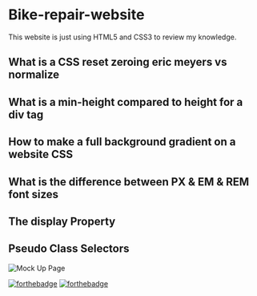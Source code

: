 # Bike-repair-website
This website is just using HTML5 and CSS3 to review my knowledge.

## What is a CSS reset zeroing eric meyers vs normalize
## What is a min-height compared to height for a div tag
## How to make a full background gradient on a website CSS
## What is the difference between PX & EM & REM font sizes
## The display Property
## Pseudo Class Selectors

![Mock Up Page](https://previews.dropbox.com/p/thumb/ACGLLSH--UM1rzQ-zvrPhhF98qvALTfbhJpvLTotwNm_Dxs6l86lh-oZrDsRDBM9ztgw2zR_Okp5lbMy4spmsvB6yOmL7T-vSaxDN3jGZ8rwefrP7R3xujlKnNPn6QY-C27tBrsfaK9wm3LXq5NG0aLU8GIOMtUMGq305QItZmHFiytW7ECoXrS-DoTvmHH6lJq2l3q9LYRROGnYAWA8gOEiNS6pFoi9e647s37TapfcSFrlGtY6gjZA_61y20FC-oPBH9oY28KsfQs7C9he7CGlemu0lUzut_9v5bnx7xlJwbyosnvmP3c31hhy3gjn_zYKmoW6bVZ1N3h-loWQnjgH/p.jpeg)

[![forthebadge](https://camo.githubusercontent.com/7998890254268d8ed476c9f66d3fa59d21dd354d2090036083c82af4cda2a0eb/68747470733a2f2f666f7274686562616467652e636f6d2f696d616765732f6261646765732f6275696c742d776974682d6c6f76652e737667)](https://forthebadge.com/)  [![forthebadge](https://camo.githubusercontent.com/eea5ac53b58abf845b429501b3e8577915df630ce4cddb1192333b01252e96da/68747470733a2f2f666f7274686562616467652e636f6d2f696d616765732f6261646765732f6d6164652d776974682d637261796f6e732e737667)](https://forthebadge.com/)
